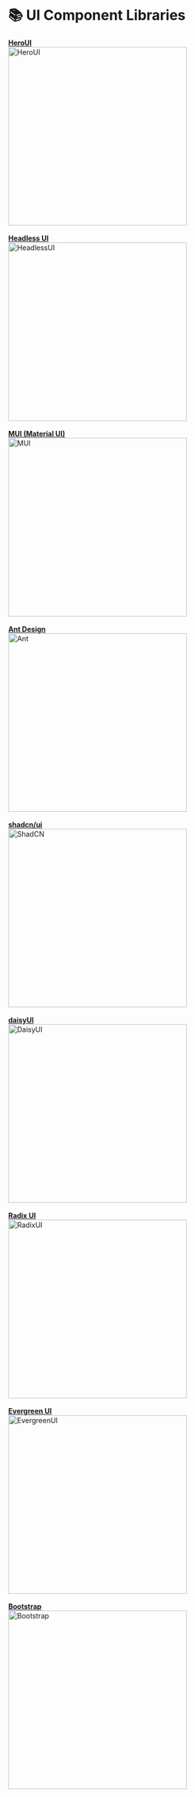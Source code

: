 # 📚 UI Component Libraries

**[HeroUI](https://heroui.dev)**  
<img src="https://github.com/user-attachments/assets/e5030870-cef1-4cf8-be86-d4efd15c3202" width="360" alt="HeroUI" />
<br/>
<br/>
**[Headless UI](https://headlessui.com)**  
<img src="https://github.com/user-attachments/assets/e4a67b1b-ed0f-4be5-abd4-684c37ebc7e1" width="360" alt="HeadlessUI" />
<br/>
<br/>
**[MUI (Material UI)](https://mui.com)**  
<img src="https://github.com/user-attachments/assets/6af84858-ac7c-48f2-9f50-0bb4e3dd9897" width="360" alt="MUI" />
<br/>
<br/>
**[Ant Design](https://ant.design)**  
<img src="https://github.com/user-attachments/assets/25667a2a-69c1-4f5f-9dbd-39a63427bc31" width="360" alt="Ant" />
<br/>
<br/>
**[shadcn/ui](https://ui.shadcn.dev)**  
<img src="https://github.com/user-attachments/assets/98c7b008-64f2-480f-9f4b-0ba1a46afb75" width="360" alt="ShadCN" />
<br/>
<br/>
**[daisyUI](https://daisyui.com)**  
<img src="https://github.com/user-attachments/assets/22fcac4b-cb26-4844-be08-a94c18951029" width="360" alt="DaisyUI" />
<br/>
<br/>
**[Radix UI](https://www.radix-ui.com)**  
<img src="https://github.com/user-attachments/assets/9192ef10-04f3-4052-8d00-648764ae2098" width="360" alt="RadixUI" />
<br/>
<br/>
**[Evergreen UI](https://evergreen.segment.com)**  
<img src="https://github.com/user-attachments/assets/c89cf826-3367-485f-b332-2ef4845555a8" width="360" alt="EvergreenUI" />
<br/>
<br/>
**[Bootstrap](https://getbootstrap.com)**  
<img src="https://github.com/user-attachments/assets/30039862-66c5-45c8-944b-3aa0e0796f3d" width="360" alt="Bootstrap" />
<br/>
<br/>
